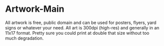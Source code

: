 # Artwork-Main
All artwork is free, public domain and can be used for posters, flyers, yard signs or whatever your need. All art is 300dpi (high-res) and generally in an 11x17 format. Pretty sure you could print at double that size without too much degradation.

